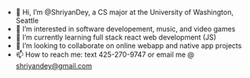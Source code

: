 - 👋 Hi, I’m @ShriyanDey, a CS major at the University of Washington, Seattle
- 👀 I’m interested in software developement, music, and video games
- 🌱 I’m currently learning full stack react web development (JS)
- 💞️ I’m looking to collaborate on online webapp and native app projects
- 📫 How to reach me: text 425-270-9747 or email me @ shriyandey@gmail.com

<!---
ShriyanDey/ShriyanDey is a ✨ special ✨ repository because its `README.md` (this file) appears on your GitHub profile.
You can click the Preview link to take a look at your changes.
--->
